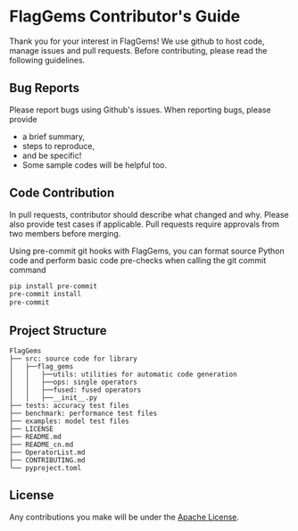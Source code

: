 # FlagGems Contributor's Guide

Thank you for your interest in FlagGems! We use github to host code, manage issues and pull requests. Before contributing, please read the following guidelines.

## Bug Reports
Please report bugs using Github's issues. When reporting bugs, please provide

- a brief summary,
- steps to reproduce,
- and be specific!
- Some sample codes will be helpful too.

## Code Contribution
In pull requests, contributor should describe what changed and why. Please also provide test cases if applicable.
Pull requests require approvals from two members before merging.

Using pre-commit git hooks with FlagGems, you can format source Python code and perform basic code pre-checks when calling the git commit command

```bash
pip install pre-commit
pre-commit install
pre-commit
```

## Project Structure

```
FlagGems
├── src: source code for library
│   ├──flag_gems
│   │   ├──utils: utilities for automatic code generation
│   │   ├──ops: single operators
│   │   ├──fused: fused operators
│   │   ├──__init__.py
├── tests: accuracy test files
├── benchmark: performance test files
├── examples: model test files
├── LICENSE
├── README.md
├── README_cn.md
├── OperatorList.md
├── CONTRIBUTING.md
└── pyproject.toml
```

## License
Any contributions you make will be under the [Apache License](https://github.com/FlagOpen/FlagGems/blob/master/LICENSE).

